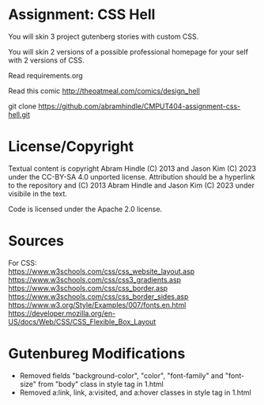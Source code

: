 Assignment: CSS Hell
====================

You will skin 3 project gutenberg stories with custom CSS.

You will skin 2 versions of a possible professional homepage for your
self with 2 versions of CSS.

Read requirements.org

Read this comic http://theoatmeal.com/comics/design_hell

git clone https://github.com/abramhindle/CMPUT404-assignment-css-hell.git

License/Copyright
=================

Textual content is copyright Abram Hindle (C) 2013 and Jason Kim (C) 2023 under the CC-BY-SA
4.0 unported license. Attribution should be a hyperlink to the
repository and (C) 2013 Abram Hindle and Jason Kim (C) 2023 under visibile in the text.

Code is licensed under the Apache 2.0 license.

Sources
=================  
For CSS:  
https://www.w3schools.com/css/css_website_layout.asp  
https://www.w3schools.com/css/css3_gradients.asp  
https://www.w3schools.com/css/css_border.asp  
https://www.w3schools.com/css/css_border_sides.asp  
https://www.w3.org/Style/Examples/007/fonts.en.html  
https://developer.mozilla.org/en-US/docs/Web/CSS/CSS_Flexible_Box_Layout  

Gutenbureg Modifications
================= 
- Removed fields "background-color", "color", "font-family" and "font-size" from "body" class in style tag in 1.html
- Removed a:link, link, a:visited, and a:hover classes in style tag in 1.html



